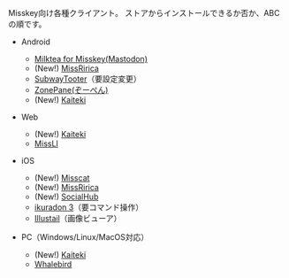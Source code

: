 Misskey向け各種クライアント。
ストアからインストールできるか否か、ABCの順です。

* Android
    * [Milktea for Misskey(Mastodon)](https://play.google.com/store/apps/details?id=jp.panta.misskeyandroidclient)
    * (New!) [MissRirica](https://play.google.com/store/apps/details?id=space.riinswork.missririca)
    * [SubwayTooter](https://play.google.com/store/apps/details?id=jp.juggler.subwaytooter)（要設定変更）
    * [ZonePane(ぞーぺん)](https://play.google.com/store/apps/details?id=com.zonepane)
    * (New!) [Kaiteki](https://kaiteki.app/)

* Web
    * (New!) [Kaiteki](https://web.kaiteki.app/)
    * [MissLI](https://uboar.github.io/missli/)

* iOS
    * (New!) [Misscat](https://apps.apple.com/app/id1505059993)
    * (New!) [MissRirica](https://apps.apple.com/app/id1659214999)
    * (New!) [SocialHub](https://apps.apple.com/us/app/id1474451582)
    * [ikuradon 3](https://github.com/potproject/ikuradon)（要コマンド操作）
    * [Illustail](https://apps.apple.com/jp/app/illustail/id375749531)（画像ビューア）

* PC（Windows/Linux/MacOS対応）
    * (New!) [Kaiteki](https://kaiteki.app/)
    * [Whalebird](https://whalebird.social/)
